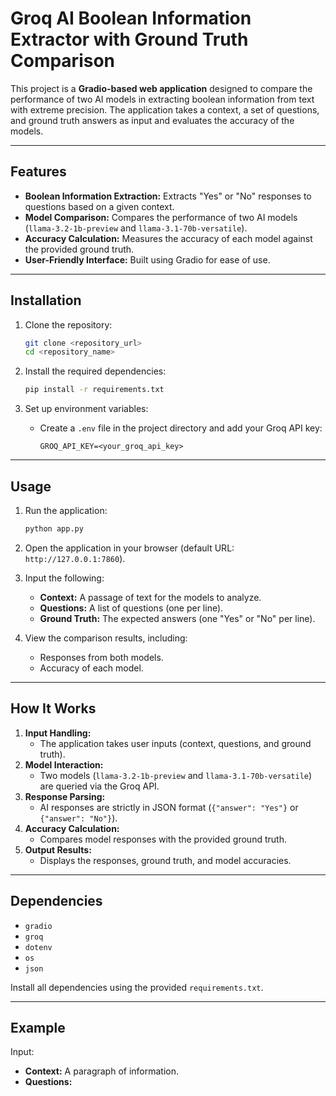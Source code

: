 # Groq AI Boolean Information Extractor with Ground Truth Comparison

This project is a **Gradio-based web application** designed to compare the performance of two AI models in extracting boolean information from text with extreme precision. The application takes a context, a set of questions, and ground truth answers as input and evaluates the accuracy of the models.

---

## Features

- **Boolean Information Extraction:** Extracts "Yes" or "No" responses to questions based on a given context.
- **Model Comparison:** Compares the performance of two AI models (`llama-3.2-1b-preview` and `llama-3.1-70b-versatile`).
- **Accuracy Calculation:** Measures the accuracy of each model against the provided ground truth.
- **User-Friendly Interface:** Built using Gradio for ease of use.

---

## Installation

1. Clone the repository:
    ```bash
    git clone <repository_url>
    cd <repository_name>
    ```

2. Install the required dependencies:
    ```bash
    pip install -r requirements.txt
    ```

3. Set up environment variables:
    - Create a `.env` file in the project directory and add your Groq API key:
      ```
      GROQ_API_KEY=<your_groq_api_key>
      ```

---

## Usage

1. Run the application:
    ```bash
    python app.py
    ```

2. Open the application in your browser (default URL: `http://127.0.0.1:7860`).

3. Input the following:
    - **Context:** A passage of text for the models to analyze.
    - **Questions:** A list of questions (one per line).
    - **Ground Truth:** The expected answers (one "Yes" or "No" per line).

4. View the comparison results, including:
    - Responses from both models.
    - Accuracy of each model.

---

## How It Works

1. **Input Handling:**
    - The application takes user inputs (context, questions, and ground truth).
2. **Model Interaction:**
    - Two models (`llama-3.2-1b-preview` and `llama-3.1-70b-versatile`) are queried via the Groq API.
3. **Response Parsing:**
    - AI responses are strictly in JSON format (`{"answer": "Yes"}` or `{"answer": "No"}`).
4. **Accuracy Calculation:**
    - Compares model responses with the provided ground truth.
5. **Output Results:**
    - Displays the responses, ground truth, and model accuracies.

---

## Dependencies

- `gradio`
- `groq`
- `dotenv`
- `os`
- `json`

Install all dependencies using the provided `requirements.txt`.

---

## Example

Input:
- **Context:** A paragraph of information.
- **Questions:** 

